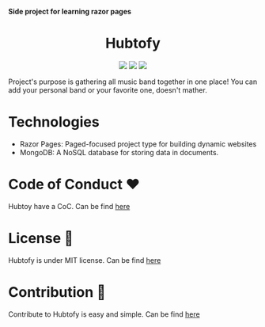 
**Side project for learning razor pages**
<h1 align="center">Hubtofy</h1>
<p align="center">
<img src="https://img.shields.io/badge/C%23-239120?style=for-the-badge&logo=c-sharp&logoColor=white">
<img src="https://img.shields.io/badge/.NET-5C2D91?style=for-the-badge&logo=.net&logoColor=white">
<img src="https://img.shields.io/badge/MongoDB-4EA94B?style=for-the-badge&logo=mongodb&logoColor=white">

</p>
<p>Project's purpose is gathering all music band together in one place! You can add your personal band or your favorite one, doesn't mather.</p>

# Technologies
- Razor Pages: Paged-focused project type for building dynamic websites
- MongoDB: A NoSQL database for storing data in documents.

# Code of Conduct :heart:

Hubtoy have a CoC. Can be find [here](./LICENSE)

# License 📄

Hubtofy is under MIT license. Can be find [here](./LICENSE)


# Contribution 🤝

Contribute to Hubtofy is easy and simple. Can be find [here](./CONTRIBUTING.md)

<!-- How to use it? -->
